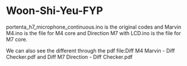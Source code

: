 # Woon-Shi-Yeu-FYP


portenta_h7_microphone_continuous.ino is the original codes and Marvin M4.ino is the file for M4 core and Direction M7 with LCD.ino is the file for M7 core.

We can also see the different through the pdf file:Diff M4 Marvin - Diff Checker.pdf and Diff M7 Direction - Diff Checker.pdf
